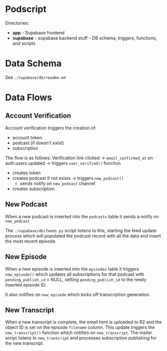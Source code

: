 # Podscript

Directories:
* **app** - Supabase frontend 
* **supabase** - supabase backend stuff - DB schema, triggers, functions, and scripts

# Data Schema
See `./supabase/db/readme.md`

# Data Flows

## Account Verification
Account verification triggers the creation of:
* account token
* podcast (if doesn't exist)
* subscription

The flow is as follows:
Verification link clicked -> 
`email_confirmed_at` on auth.users updated -> triggers `user_verified()` function
  - creates token
  - creates podcast if not exists -> triggers `new_podcast()`
    - sends notify on `new_podcast` channel
  - creates subscription

## New Podcast
When a new podcast is inserted into the `podcasts` table it sends a notify on `new_podcast`

The `./supabase/db/feeds.py` script listens to this, starting the feed update process which will populated the podcast record with all the data and insert the most recent episode.

## New Episode
When a new episode is inserted into the `episodes` table it triggers `new_episode()` which updates all subscriptions for that podcast with `pending_publish_id` = NULL, setting `pending_publish_id` to the newly inserted episode ID.

It also notifies on `new_episode` which kicks off transcription generation.

## New Transcript
When a new transcript is complete, the email html is uploaded to R2 and the object ID is set on the episode `filename` column. This update triggers the `new_transcript()` function which notifies on `new_transcript`. The mailer script listens to `new_transcript` and processes subscription publishing for the new transcript.
